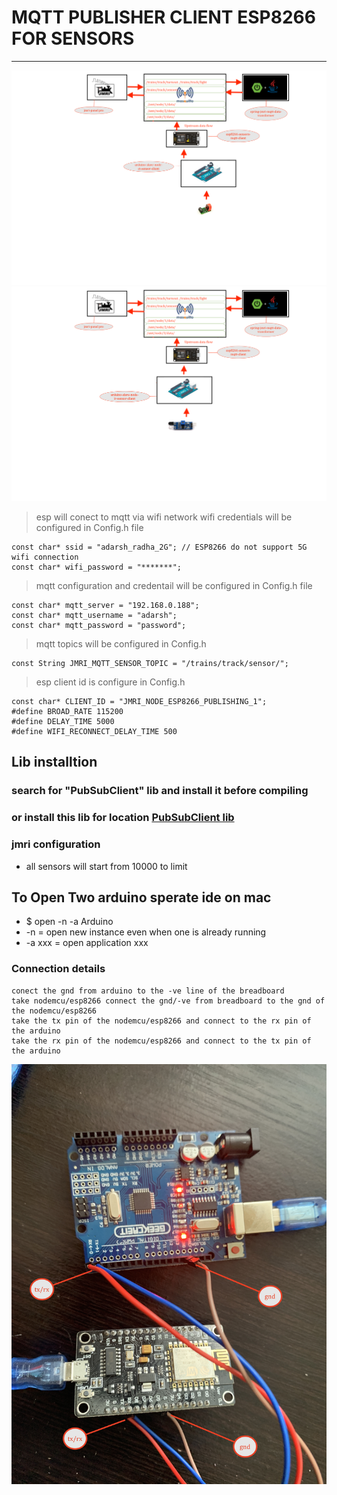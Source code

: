 # MQTT PUBLISHER CLIENT ESP8266 FOR SENSORS 

---

![img](../../../image/dig7.png)
![img](../../../image/dig8.png)


> esp will conect to mqtt via wifi network 
> wifi credentials will be configured in Config.h file 
```
const char* ssid = "adarsh_radha_2G"; // ESP8266 do not support 5G wifi connection
const char* wifi_password = "*******";
```
> mqtt configuration and credentail will be configured in Config.h file 
```
const char* mqtt_server = "192.168.0.188"; 
const char* mqtt_username = "adarsh";
const char* mqtt_password = "password";
```
> mqtt topics will be configured in Config.h 
```
const String JMRI_MQTT_SENSOR_TOPIC = "/trains/track/sensor/";

```

> esp client id is configure in Config.h 
```
const char* CLIENT_ID = "JMRI_NODE_ESP8266_PUBLISHING_1";
#define BROAD_RATE 115200
#define DELAY_TIME 5000
#define WIFI_RECONNECT_DELAY_TIME 500
```

## Lib installtion 

### search for "PubSubClient" lib and install it before compiling 
### or install this lib for location [PubSubClient lib ](https://github.com/adarshkumarsingh83/jmri-cmri/raw/main/DOCUMENTS/JMRI-MOSQUITTO-MQTT/lib/pubsubclient.zip)

### jmri configuration 
* all sensors will start from 10000 to limit 

## To Open Two arduino sperate ide on mac 
* $ open -n -a Arduino
* -n = open new instance even when one is already running
* -a xxx = open application xxx


### Connection details 

```
conect the gnd from arduino to the -ve line of the breadboard 
take nodemcu/esp8266 connect the gnd/-ve from breadboard to the gnd of the nodemcu/esp8266
take the tx pin of the nodemcu/esp8266 and connect to the rx pin of the arduino 
take the rx pin of the nodemcu/esp8266 and connect to the tx pin of the arduino 

```


![img](../../../image/con.JPG)
